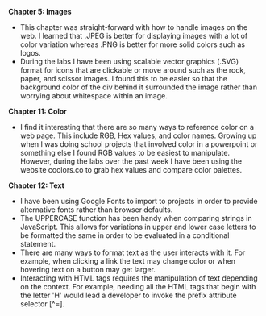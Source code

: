 **Chapter 5: Images**
* This chapter was straight-forward with how to handle images on the web. I learned that .JPEG is better for displaying images with a lot of color variation whereas .PNG is better for more solid colors such as logos.
* During the labs I have been using scalable vector graphics (.SVG) format for icons that are clickable or move around such as the rock, paper, and scissor images. I found this to be easier so that the background color of the div behind it surrounded the image rather than worrying about whitespace within an image.

**Chapter 11: Color**
* I find it interesting that there are so many ways to reference color on a web page. This include RGB, Hex values, and color names. Growing up when I was doing school projects that involved color in a powerpoint or something else I found RGB values to be easiest to manipulate. However, during the labs over the past week I have been using the website coolors.co to grab hex values and compare color palettes.

**Chapter 12: Text**
* I have been using Google Fonts to import to projects in order to provide alternative fonts rather than browser defaults.
* The UPPERCASE function has been handy when comparing strings in JavaScript. This allows for variations in upper and lower case letters to be formatted the same in order to be evaluated in a conditional statement.
* There are many ways to format text as the user interacts with it. For example, when clicking a link the text may change color or when hovering text on a button may get larger.
* Interacting with HTML tags requires the manipulation of text depending on the context. For example, needing all the HTML tags that begin with the letter 'H' would lead a developer to invoke the prefix attribute selector [^=].